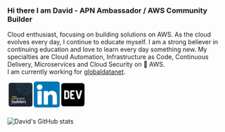 ### Hi there I am David - APN Ambassador / AWS Community Builder

Cloud enthusiast, focusing on building solutions on AWS. As the cloud evolves every day, I continue to educate myself.
I am a strong believer in continuing education and love to learn every day something new. My specialties are Cloud Automation, Infrastructure as Code, Continuous Delivery, Microservices and Cloud Security on 🧡 AWS. <br />
I am currently working for [globaldatanet](https://globaldatanet.com).


<a href="https://aws.amazon.com/partners/ambassadors/?cards-body.sort-by=item.additionalFields.ambassadorName&cards-body.sort-order=asc&cards-body.q=david%2Bkrohn&cards-body.q_operator=AND" target="_blank">
  <img align="left" alt="David | AWS " width="60px" src="https://github.com/daknhh/daknhh/blob/main/static/community-builders.png" />
</a>
<a href="https://www.linkedin.com/in/daknhh/" target="_blank">
  <img align="left" alt="David | Linkedin" width="59px" src="https://github.com/daknhh/daknhh/blob/main/static/linkedin.png" />
</a>

<a href="https://dev.to/daknhh" target="_blank">
  <img align="left" alt="David | Blog " width="60px" src="https://github.com/daknhh/daknhh/blob/main/static/devto.webp" />
</a>




<br />
<br /><br />
<br />

![David's GitHub stats](https://github-readme-stats.vercel.app/api?username=daknhh&show_icons=true&theme=blueberry)


<!--
**daknhh/daknhh** is a ✨ _special_ ✨ repository because its `README.md` (this file) appears on your GitHub profile.


